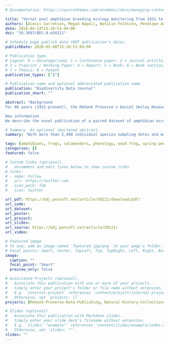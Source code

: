 ```yaml
---
# Documentation: https://sourcethemes.com/academic/docs/managing-content/

title: "Vernal pool amphibian breeding ecology monitoring from 1931 to Present: a harmonised historical and ongoing observational ecology dataset"
authors: [Alexis Garretson, Megan Napoli, Natalie Feldsine, Penelope Adler-Colvin, Elizabeth Long]
date: 2020-04-14T15:10:53-04:00
doi: "10.3897/BDJ.8.e50121"

# Schedule page publish date (NOT publication's date).
publishDate: 2020-05-08T15:10:53-04:00

# Publication type.
# Legend: 0 = Uncategorized; 1 = Conference paper; 2 = Journal article;
# 3 = Preprint / Working Paper; 4 = Report; 5 = Book; 6 = Book section;
# 7 = Thesis; 8 = Patent
publication_types: ["2"]

# Publication name and optional abbreviated publication name.
publication: "Biodiversity Data Journal"
publication_short: ""

abstract: "Background
For 88 years (1931-present), the Mohonk Preserve's Daniel Smiley Research Center has been collecting data on occupancy and reproductive success of amphibian species, as well as associated water quality of 11 vernal pools each spring (February to May). Though sampling effort has varied over the dataset range, the size of the dataset is unprecedented within the field of amphibian ecology. With more than 2,480 individual species sampling dates and more than 151,701 recorded individual occurrences of the nine amphibian species, the described dataset represents the longest and largest time-series of herpetological sampling with paired water quality data.

New information
We describe the novel publication of a paired dataset of amphibian occurrence with environmental indicators spanning nearly 90 years of data collection. As of February 2020, the dataset includes 2,480 sampling dates across eleven vernal pools and 151,701 unique occurrences of egg masses or individuals recorded across nine species of amphibian. The dataset also includes environmental conditions associated with the species occurrences with complete coverage for air temperature and precipitation records and partial coverage for a variety of other weather and water quality measures. Data collection has included species, egg mass and tadpole counts; weather conditions including precipitation, sky and wind codes; water quality measurements including water temperature and pH; and vernal pool assessment including depth and surface vegetation coverage. Collection of data was sporadic from 1931–1991, but data have been collected consistently from 1991 to present. We also began monitoring dissolved oxygen, nitrate concentrations and conductivity of the vernal pools using a YSI Sonde Professional Plus Instrument and turbidity using a turbidity tube in February 2018. The dataset (and periodic updates), as well as metadata in the EML format, are available in the Environmental Data Initiative Repository under package edi.398."

# Summary. An optional shortened abstract.
summary: "With more than 2,480 individual species sampling dates and more than 151,701 recorded individual occurrences of the nine amphibian species, the described dataset represents the longest and largest time-series of herpetological sampling with paired water quality data"

tags: [amphibians, frogs, salamanders, phenology, wood frog, spring peeper, spotted salamander, Jefferson salamander, red-spotted newt, seasonal wetlands, vernal pools, ecology, community ecology, Mohonk Preserve, Daniel Smiley Research Center, Shawangunk Ridge, water quality, temperature, pH, dissolved oxygen, conductivity, nitrate, reproductive ecology, breeding, seasonality]
categories: []
featured: false

# Custom links (optional).
#   Uncomment and edit lines below to show custom links.
# links:
# - name: Follow
#   url: https://twitter.com
#   icon_pack: fab
#   icon: twitter

url_pdf: https://bdj.pensoft.net/article/50121/download/pdf/
url_code:
url_dataset:
url_poster:
url_project:
url_slides:
url_source: https://bdj.pensoft.net/article/50121/
url_video:

# Featured image
# To use, add an image named `featured.jpg/png` to your page's folder. 
# Focal points: Smart, Center, TopLeft, Top, TopRight, Left, Right, BottomLeft, Bottom, BottomRight.
image:
  caption: ""
  focal_point: "Smart"
  preview_only: false

# Associated Projects (optional).
#   Associate this publication with one or more of your projects.
#   Simply enter your project's folder or file name without extension.
#   E.g. `internal-project` references `content/project/internal-project/index.md`.
#   Otherwise, set `projects: []`.
projects: [Mohonk-Preserve-Data-Publishing, Natural-History-Collections]

# Slides (optional).
#   Associate this publication with Markdown slides.
#   Simply enter your slide deck's filename without extension.
#   E.g. `slides: "example"` references `content/slides/example/index.md`.
#   Otherwise, set `slides: ""`.
slides: ""
---
```


